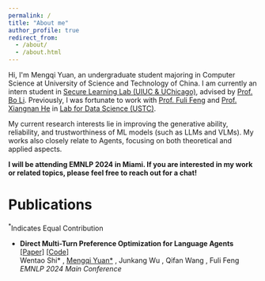 ```yaml
---
permalink: /
title: "About me"
author_profile: true
redirect_from: 
  - /about/
  - /about.html
---
```

Hi, I'm Mengqi Yuan, an undergraduate student majoring in Computer Science at University of Science and Technology of China. I am currently an intern student in [Secure Learning Lab (UIUC &amp; UChicago)](https://aisecure.github.io/GROUP/index.html), advised by [Prof. Bo Li](https://aisecure.github.io/). Previously, I was fortunate to work with [Prof. Fuli Feng](https://fulifeng.github.io/) and [Prof. Xiangnan He](https://hexiangnan.github.io/) in [Lab for Data Science (USTC)](https://data-science.ustc.edu.cn/_upload/tpl/14/fe/5374/template5374/tour.html).

My current research interests lie in improving the generative ability, reliability, and trustworthiness of ML models (such as LLMs and VLMs). My works also closely relate to Agents, focusing on both theoretical and applied aspects.

**I will be attending EMNLP 2024 in Miami. If you are interested in my work or related topics, please feel free to reach out for a chat!**

Publications
============
<sup>*</sup>Indicates Equal Contribution

* **Direct Multi-Turn Preference Optimization for Language Agents** [[Paper]](https://arxiv.org/pdf/2406.14868) [[Code]](https://github.com/swt-user/DMPO) <br>
  Wentao Shi* ,  <u>Mengqi Yuan*</u> ,  Junkang Wu ,  Qifan Wang ,  Fuli Feng  <br>
  *EMNLP 2024 Main Conference*
